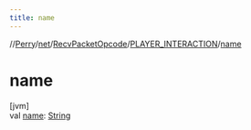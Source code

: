 ```yaml
---
title: name
---
```

//[Perry](../../../../index.html)/[net](../../index.html)/[RecvPacketOpcode](../index.html)/[PLAYER_INTERACTION](index.html)/[name](name.html)



# name



[jvm]\
val [name](name.html): [String](https://kotlinlang.org/api/latest/jvm/stdlib/kotlin/-string/index.html)




